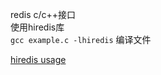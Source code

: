 redis c/c++接口  
使用hiredis库  
`gcc example.c -lhiredis`  编译文件

[hiredis usage](http://www.redisgate.com/redis/clients/hiredis_intro.php)
